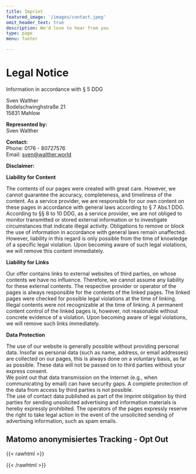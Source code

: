 ```yaml
---
title: Imprint
featured_image: '/images/contact.jpeg'
omit_header_text: true
description: We'd love to hear from you
type: page
menu: footer

---
```

# Legal Notice

Information in accordance with § 5 DDG

Sven Walther  
Bodelschwinghstraße 21  
15831 Mahlow 

**Represented by:**  
Sven Walther  

**Contact:**  
Phone: 0176 - 80727576  
Email: [sven@walther.world](mailto:sven@walther.world)  

**Disclaimer:**

**Liability for Content**

The contents of our pages were created with great care. However, we cannot guarantee the accuracy, completeness, and timeliness of the content. As a service provider, we are responsible for our own content on these pages in accordance with general laws according to § 7 Abs.1 DDG. According to §§ 8 to 10 DDG, as a service provider, we are not obliged to monitor transmitted or stored external information or to investigate circumstances that indicate illegal activity. Obligations to remove or block the use of information in accordance with general laws remain unaffected. However, liability in this regard is only possible from the time of knowledge of a specific legal violation. Upon becoming aware of such legal violations, we will remove this content immediately.

**Liability for Links**

Our offer contains links to external websites of third parties, on whose contents we have no influence. Therefore, we cannot assume any liability for these external contents. The respective provider or operator of the pages is always responsible for the contents of the linked pages. The linked pages were checked for possible legal violations at the time of linking. Illegal contents were not recognizable at the time of linking. A permanent content control of the linked pages is, however, not reasonable without concrete evidence of a violation. Upon becoming aware of legal violations, we will remove such links immediately.

**Data Protection**

The use of our website is generally possible without providing personal data. Insofar as personal data (such as name, address, or email addresses) are collected on our pages, this is always done on a voluntary basis, as far as possible. These data will not be passed on to third parties without your express consent.  
We point out that data transmission on the Internet (e.g., when communicating by email) can have security gaps. A complete protection of the data from access by third parties is not possible.  
The use of contact data published as part of the imprint obligation by third parties for sending unsolicited advertising and information materials is hereby expressly prohibited. The operators of the pages expressly reserve the right to take legal action in the event of the unsolicited sending of advertising information, such as spam emails.

## Matomo anonymisiertes Tracking - Opt Out

{{< rawhtml >}}
<div id="matomo-opt-out"></div>
<script src="https://matomo.walther.network/index.php?module=CoreAdminHome&action=optOutJS&divId=matomo-opt-out&language=auto&showIntro=1"></script>
{{< /rawhtml >}}